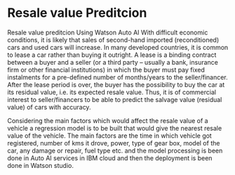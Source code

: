 # Resale value Preditcion 
Resale value preditcion Using Watson Auto AI
With difficult economic conditions, it is likely that sales of second-hand imported
(reconditioned) cars and used cars will increase. In many developed countries, it is common to
lease a car rather than buying it outright. A lease is a binding contract between a buyer and a
seller (or a third party – usually a bank, insurance firm or other financial institutions) in which
the buyer must pay fixed instalments for a pre-defined number of months/years to the
seller/financer. After the lease period is over, the buyer has the possibility to buy the car at its
residual value, i.e. its expected resale value. Thus, it is of commercial interest to seller/financers
to be able to predict the salvage value (residual value) of cars with accuracy.

Considering the main factors which would affect the resale value of a vehicle a
regression model is to be built that would give the nearest resale value of the
vehicle. The main factors are the time in which vehicle got registered, number
of kms it drove, power, type of gear box, model of the car, any damage or
repair, fuel type etc. and the model processing is been done in Auto AI services
in IBM cloud and then the deployment is been done in Watson studio.
